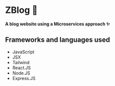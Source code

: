 # ZBlog 📰

**A blog website using a Microservices approach ✨**

## Frameworks and languages used

- JavaScript
- JSX
- Tailwind
- React.JS
- Node.JS
- Express.JS
